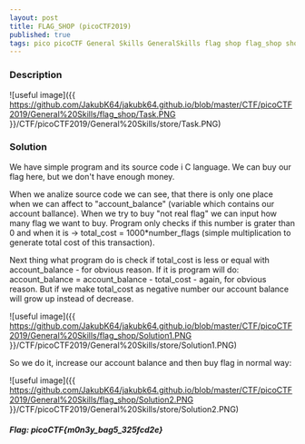 ```yaml
---
layout: post
title: FLAG_SHOP (picoCTF2019)
published: true
tags: pico picoCTF General Skills GeneralSkills flag shop flag_shop shop buy integer overflow picoCTF2019
---
```


### Description

![useful image]({{ https://github.com/JakubK64/jakubk64.github.io/blob/master/CTF/picoCTF2019/General%20Skills/flag_shop/Task.PNG }}/CTF/picoCTF2019/General%20Skills/store/Task.PNG)

### Solution
We have simple program and its source code i C language. We can buy our flag here, but we don't have enough money.

When we analize source code we can see, that there is only one place when we can affect to "account_balance" (variable which contains our account ballance). When we try to buy "not real flag" we can input how many flag we want to buy. Program only checks if this number is grater than 0 and when it is -> total_cost = 1000*number_flags (simple multiplication to generate total cost of this transaction).

Next thing what program do is check if total_cost is less or equal with account_balance - for obvious reason. If it is program will do: account_balance = account_balance - total_cost - again, for obvious reason. But if we make total_cost as negative number our account balance will grow up instead of decrease.

![useful image]({{ https://github.com/JakubK64/jakubk64.github.io/blob/master/CTF/picoCTF2019/General%20Skills/flag_shop/Solution1.PNG }}/CTF/picoCTF2019/General%20Skills/store/Solution1.PNG)

So we do it, increase our account balance and then buy flag in normal way:

![useful image]({{ https://github.com/JakubK64/jakubk64.github.io/blob/master/CTF/picoCTF2019/General%20Skills/flag_shop/Solution2.PNG }}/CTF/picoCTF2019/General%20Skills/store/Solution2.PNG)

#### *Flag: picoCTF{m0n3y_bag5_325fcd2e}*
